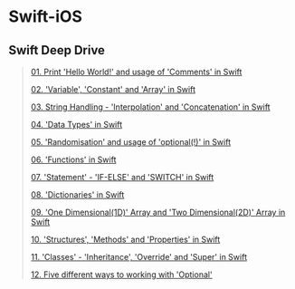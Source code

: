 # Swift-iOS

## Swift Deep Drive
> 
> [01. Print 'Hello World!' and usage of 'Comments' in Swift](https://github.com/lonewolfnadhu/Swift-iOS)
> 
> [02. 'Variable', 'Constant' and 'Array' in Swift](https://github.com/lonewolfnadhu/Swift-iOS)
> 
> [03. String Handling - 'Interpolation' and 'Concatenation' in Swift](https://github.com/lonewolfnadhu/Swift-iOS)
> 
> [04. 'Data Types' in Swift](https://github.com/lonewolfnadhu/Swift-iOS)
> 
> [05. 'Randomisation' and usage of 'optional(!)' in Swift](https://github.com/lonewolfnadhu/Swift-iOS)
> 
> [06. 'Functions' in Swift](https://github.com/lonewolfnadhu/Swift-iOS)
> 
> [07. 'Statement' - 'IF-ELSE' and 'SWITCH' in Swift](https://github.com/lonewolfnadhu/Swift-iOS)
> 
> [08. 'Dictionaries' in Swift](https://github.com/lonewolfnadhu/Swift-iOS)
> 
> [09. 'One Dimensional(1D)' Array and 'Two Dimensional(2D)' Array in Swift](https://github.com/lonewolfnadhu/Swift-iOS)
> 
> [10. 'Structures', 'Methods' and 'Properties' in Swift](https://github.com/lonewolfnadhu/Swift-iOS)
> 
> [11. 'Classes' - 'Inheritance', 'Override' and 'Super' in Swift](https://github.com/lonewolfnadhu/Swift-iOS)
> 
> [12. Five different ways to working with 'Optional'](https://github.com/lonewolfnadhu/Swift-iOS)
> 

